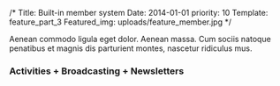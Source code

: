 /*
Title: Built-in member system
Date: 2014-01-01
priority: 10
Template: feature_part_3
Featured_img: uploads/feature_member.jpg
*/
<p>
  Aenean commodo ligula eget dolor. Aenean massa. Cum sociis natoque
  penatibus et magnis dis parturient montes, nascetur ridiculus mus.
</p>
<h3>
  <span class="hl">Activities</span> +
  <span class="hl">Broadcasting</span> +
  <span class="hl">Newsletters</span>
</h3>
